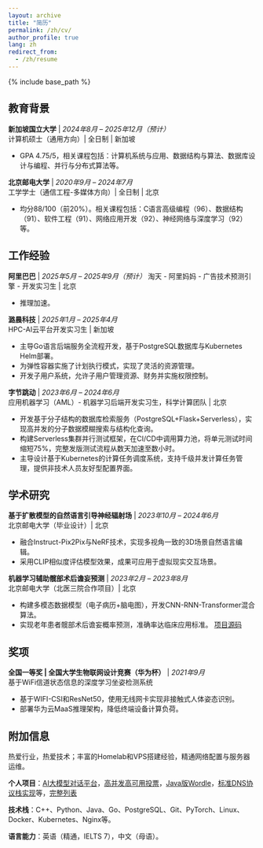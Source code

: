 ```yaml
---
layout: archive
title: "简历"
permalink: /zh/cv/
author_profile: true
lang: zh
redirect_from:
  - /zh/resume
---
```


{% include base_path %}


## 教育背景

**新加坡国立大学** | *2024年8月 – 2025年12月（预计）*  
计算机硕士（通用方向）| 全日制 | 新加坡
* GPA 4.75/5，相关课程包括：计算机系统与应用、数据结构与算法、数据库设计与编程、并行与分布式算法等。

**北京邮电大学** | *2020年9月 – 2024年7月*  
工学学士（通信工程-多媒体方向）| 全日制 | 北京
* 均分88/100（前20%）。相关课程包括：C语言高级编程（96）、数据结构（91）、软件工程（91）、网络应用开发（92）、神经网络与深度学习（92）等。

## 工作经验

**阿里巴巴** | *2025年5月 – 2025年9月（预计）*
淘天 - 阿里妈妈 - 广告技术预测引擎 - 开发实习生 | 北京
* 推理加速。

**潞晨科技** | *2025年1月 – 2025年4月*  
HPC-AI云平台开发实习生 | 新加坡
* 主导Go语言后端服务全流程开发，基于PostgreSQL数据库与Kubernetes Helm部署。
* 为弹性容器实施了计划执行模式，实现了灵活的资源管理。
* 开发子用户系统，允许子用户管理资源、财务并实施权限控制。

**字节跳动** | *2023年6月 – 2024年6月*  
应用机器学习（AML）- 机器学习后端开发实习生，科学计算团队 | 北京
* 开发基于分子结构的数据库检索服务（PostgreSQL+Flask+Serverless），实现高并发的分子数据模糊搜索与结构化查询。
* 构建Serverless集群并行测试框架，在CI/CD中调用算力池，将单元测试时间缩短75%，完整发版测试流程从数天加速至数小时。
* 主导设计基于Kubernetes的计算任务调度系统，支持千级并发计算任务管理，提供非技术人员友好型配置界面。

## 学术研究

**基于扩散模型的自然语言引导神经辐射场** | *2023年10月 – 2024年6月*  
北京邮电大学（毕业设计）| 北京
* 融合Instruct-Pix2Pix与NeRF技术，实现多视角一致的3D场景自然语言编辑。
* 采用CLIP相似度评估模型效果，成果可应用于虚拟现实交互场景。

**机器学习辅助髋部术后谵妄预测** | *2023年2月 – 2023年8月*  
北京邮电大学（北医三院合作项目）| 北京
* 构建多模态数据模型（电子病历+脑电图），开发CNN-RNN-Transformer混合算法。
* 实现老年患者髋部术后谵妄概率预测，准确率达临床应用标准。 [项目源码](https://github.com/t0saki/Delirium)

## 奖项

**全国一等奖 | 全国大学生物联网设计竞赛（华为杯）** | *2021年9月*  
基于WiFi信道状态信息的深度学习坐姿检测系统
* 基于WIFI-CSI和ResNet50，使用无线网卡实现非接触式人体姿态识别。
* 部署华为云MaaS推理架构，降低终端设备计算负荷。

## 附加信息

热爱行业，热爱技术；丰富的Homelab和VPS搭建经验，精通网络配置与服务器运维。

**个人项目**：[AI大模型对话平台](https://chat.tosaki.top/)，[高并发高可用投票](https://github.com/t0saki/CAST)，[Java版Wordle](https://github.com/t0saki/Wordle_JavaMiniProject)，[标准DNS协议栈实现](https://github.com/t0saki/Project-DNS)等，[完整列表](https://zhxwu.com/navigation/)

**技术栈**：C++、Python、Java、Go、PostgreSQL、Git、PyTorch、Linux、Docker、Kubernetes、Nginx等。

**语言能力**：英语（精通，IELTS 7），中文（母语）。 
